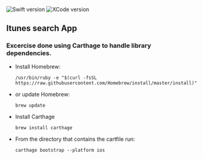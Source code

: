 ![Swift version](https://img.shields.io/badge/Swift-4.1.3-red.svg?longCache=true&style=flat-square)
![XCode version](https://img.shields.io/badge/XCode-9.4.1-lightgrey.svg?longCache=true&style=flat-square)

## Itunes search App ##

### Excercise done using Carthage to handle library dependencies. ###

* Install Homebrew:

	`/usr/bin/ruby -e "$(curl -fsSL https://raw.githubusercontent.com/Homebrew/install/master/install)"`

* or update Homebrew:

	`brew update`

* Install Carthage

	`brew install carthage`

* From the directory that contains the cartfile run:

	`carthage bootstrap --platform ios`

